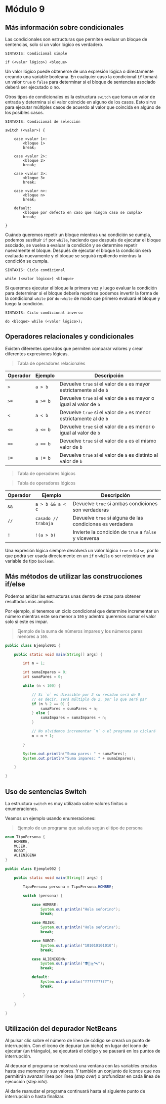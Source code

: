 # Módulo 9

## Más información sobre condicionales

Las condicionales son estructuras que permiten evaluar un bloque
de sentencias, solo si un valor lógico es verdadero.

    SINTAXIS: Condicional simple

    if (<valor lógico>) <bloque>

Un valor lógico puede obtenerse de una expresión lógica
o directamente creando una variable booleana. En cualquier
caso la condicional `if` tomará un valor `true` o `false`
para determinar si el bloque de sentencias asociado
deberá ser ejecutado o no.

Otros tipos de condicionales es la estructura `switch`
que toma un valor de entrada y determina si el valor
coincide en alguno de los casos. Esto sirve para
ejecutar múltiples casos de acuerdo al valor
que coincida en algúno de los posibles casos.

    SINTAXIS: Condicional de selección

    switch (<valor>) {

        case <valor 1>:
            <bloque 1>
            break;
    
        case <valor 2>:
            <bloque 2>
            break;
    
        case <valor 3>:
            <bloque 3>
            break;
    
        case <valor n>:
            <bloque n>
            break;
    
        default:
            <bloque por defecto en caso que ningún caso se cumpla>
            break;

    }

Cuándo queremos repetir un bloque mientras una condición se cumpla,
podemos sustituir `if` por `while`, haciendo que después de 
ejecutar el bloque asociado, se vuelva a evaluar la condición
y se determine repetir nuevamente el bloque. Después de ejecutar
el bloque la condición será evaluada nuevamente y el bloque se
seguirá repitiendo mientras la condición se cumpla.

    SINTAXIS: Ciclo condicional

    while (<valor lógico>) <bloque>

Si queremos ejecutar el bloque la primera vez y luego evaluar
la condición para determinar si el bloque debería repetirse
podemos invertir la forma de la condicional `while` por `do-while`
de modo que primero evaluará el bloque y luego la condición.

    SINTAXIS: Ciclo condicional inverso

    do <bloque> while (<valor lógico>);

## Operadores relacionales y condicionales

Existen diferentes operados que permiten comparar valores
y crear diferentes expresiones lógicas.

> Tabla de operadores relacionales

| Operador | Ejemplo  | Descripción                                                         |
|----------|----------|---------------------------------------------------------------------|
| `>`      | `a > b`  | Devuelve `true` si el valor de `a` es mayor estrictamente al de `b` |
| `>=`     | `a >= b` | Devuelve `true` si el valor de `a` es mayor o igual al valor de `b` |
| `<`      | `a < b`  | Devuelve `true` si el valor de `a` es menor estrictamente al de `b` |
| `<=`     | `a <= b` | Devuelve `true` si el valor de `a` es menor o igual al valor de `b` |
| `==`     | `a == b` | Devuelve `true` si el valor de `a` es el mismo valor de `b`         |
| `!=`     | `a != b` | Devuelve `true` si el valor de `a` es distinto al valor de `b`      |

> Tabla de operadores lógicos

> Tabla de operadores lógicos

| Operador | Ejemplo             | Descripción                                               |
|----------|---------------------|-----------------------------------------------------------|
| `&&`     | `a > b && a < c`    | Devuelve `true` si ambas condiciones son verdaderas       |
| `// `    | `casado // trabaja` | Devuelve `true` si alguna de las condiciones es verdadera |
| `! `     | `!(a > b)`          | Invierte la condición de `true` a `false` y viceversa     |

Una expresión lógica siempre devolverá un valor lógico
`true` o `false`, por lo que podrá ser usada directamente
en un `if` o `while` o ser retenida en una variable de
tipo `boolean`.

## Más métodos de utilizar las construcciones if/else

Podemos anidar las estructuras unas dentro de otras para
obtener resultados más amplios.

Por ejemplo, si tenemos un ciclo condicional que determine
incrementar un número mientras este sea menor a `100` y
adentro queremos sumar el valor solo si este es impar.

> Ejemplo de la suma de números impares y los números pares menores a `100`.

```java
public class Ejemplo901 {

    public static void main(String[] args) {

        int n = 1;

        int sumaImpares = 0;
        int sumaPares = 0;

        while (n < 100) {

            // Si `n` es divisible por 2 su residuo será de 0
            // es decir, será múltiplo de 2, por lo que será par
            if (n % 2 == 0) {
                sumaPares = sumaPares + n;
            } else {
                sumaImpares = sumaImpares + n;
            }

            // No olvidemos incrementar `n` o el programa se ciclará
            n = n + 1;

        }

        System.out.println("Suma pares: " + sumaPares);
        System.out.println("Suma impares: " + sumaImpares);

    }

}

```

## Uso de sentencias Switch

La estructura `switch` es muy utilizada sobre
valores finitos o enumeraciones.

Veamos un ejemplo usando enumeraciones:

> Ejemplo de un programa que saluda según el tipo de persona

````java
enum TipoPersona {
    HOMBRE,
    MUJER,
    ROBOT,
    ALIENIGENA
}

public class Ejemplo902 {

    public static void main(String[] args) {

        TipoPersona persona = TipoPersona.HOMBRE;

        switch (persona) {

            case HOMBRE:
                System.out.println("Hola señorino");
                break;

            case MUJER:
                System.out.println("Hola señorina");
                break;

            case ROBOT:
                System.out.println("101010101010");
                break;

            case ALIENIGENA:
                System.out.println("👽👾🛸🛰️");
                break;

            default:
                System.out.println("??????????");
                break;

        }

    }

}
````

## Utilización del depurador NetBeans

Al pulsar clic sobre el número de línea de código se creará
un punto de interrupción. Con el ícono de depurar (un bicho)
en lugar del ícono de ejecutar (un triángulo), se ejecutará
el código y se pausará en los puntos de interrupción.

Al depurar el programa se mostrará una ventana con las
variables creadas hasta ese momento y sus valores. Y también
un conjunto de íconos que nos permitirán avanzar línea por línea
(*step over*) o profundizar en cada línea de ejecución (*step into*).

Al darle reanudar el programa continuará hasta el siguiente punto
de interrupción o hasta finalizar.